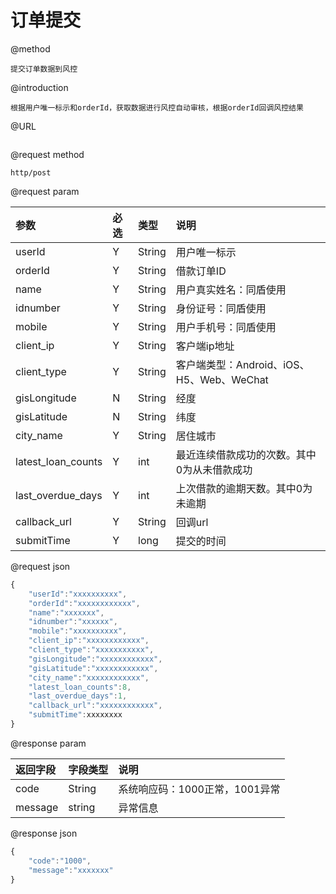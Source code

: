 # 订单提交

@method

```
提交订单数据到风控
```

@introduction

```
根据用户唯一标示和orderId，获取数据进行风控自动审核，根据orderId回调风控结果
```

@URL

```

```

@request method

```
http/post
```

@request param

| 参数 | 必选 | 类型 | 说明 |
| :--- | :--- | :--- | :--- |
| userId | Y | String | 用户唯一标示 |
| orderId | Y | String | 借款订单ID |
| name | Y | String | 用户真实姓名：同盾使用 |
| idnumber | Y | String | 身份证号：同盾使用 |
| mobile | Y | String | 用户手机号：同盾使用 |
| client\_ip | Y | String | 客户端ip地址 |
| client\_type | Y | String | 客户端类型：Android、iOS、H5、Web、WeChat |
| gisLongitude | N | String | 经度 |
| gisLatitude | N | String | 纬度 |
| city_name | Y | String | 居住城市 |
| latest_loan_counts | Y | int | 最近连续借款成功的次数。其中0为从未借款成功 |
| last_overdue_days | Y | int | 上次借款的逾期天数。其中0为未逾期 |
| callback\_url | Y | String | 回调url |
| submitTime | Y | long | 提交的时间 |

@request json

```js
{
    "userId":"xxxxxxxxxx",
    "orderId":"xxxxxxxxxxxx",
    "name":"xxxxxxx",
    "idnumber":"xxxxxx",
    "mobile":"xxxxxxxxxx",
    "client_ip":"xxxxxxxxxxxx",
    "client_type":"xxxxxxxxxxx",
    "gisLongitude":"xxxxxxxxxxxx",  
    "gisLatitude":"xxxxxxxxxxxx", 
    "city_name":"xxxxxxxxxxxx", 
    "latest_loan_counts":8,
    "last_overdue_days":1,
    "callback_url":"xxxxxxxxxxxx",
    "submitTime":xxxxxxxx
}
```

@response param

| 返回字段 | 字段类型 | 说明 |
| :--- | :--- | :--- |
| code | String | 系统响应码：1000正常，1001异常 |
| message | string | 异常信息 |

@response json

```js
{
    "code":"1000",
    "message":"xxxxxxx"
}
```



